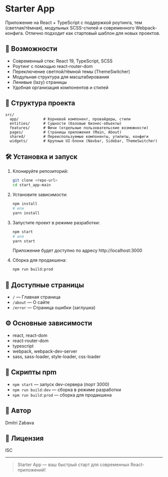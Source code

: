 # Starter App

Приложение на React + TypeScript с поддержкой роутинга, тем (светлая/тёмная), модульных SCSS-стилей и современного Webpack-конфига. Отлично подходит как стартовый шаблон для новых проектов.

## 🚀 Возможности

-   Современный стек: React 19, TypeScript, SCSS
-   Роутинг с помощью react-router-dom
-   Переключение светлой/тёмной темы (ThemeSwitcher)
-   Модульная структура для масштабирования
-   Ленивые (lazy) страницы
-   Удобная организация компонентов и стилей

## 📁 Структура проекта

```
src/
  app/           # Корневой компонент, провайдеры, стили
  entities/      # Сущности (базовые бизнес-объекты)
  features/      # Фичи (отдельные пользовательские возможности)
  pages/         # Страницы приложения (Main, About)
  shared/        # Переиспользуемые компоненты, утилиты, конфиги
  widgets/       # Крупные UI-блоки (Navbar, Sidebar, ThemeSwitcher)
```

## 🛠️ Установка и запуск

1. Клонируйте репозиторий:
    ```bash
    git clone <repo-url>
    cd start_app-main
    ```
2. Установите зависимости:
    ```bash
    npm install
    # или
    yarn install
    ```
3. Запустите проект в режиме разработки:

    ```bash
    npm start
    # или
    yarn start
    ```

    Приложение будет доступно по адресу http://localhost:3000

4. Сборка для продакшена:
    ```bash
    npm run build:prod
    ```

## 📄 Доступные страницы

-   `/` — Главная страница
-   `/about` — О сайте
-   `/error` — Страница ошибки (заглушка)

## ⚙️ Основные зависимости

-   react, react-dom
-   react-router-dom
-   typescript
-   webpack, webpack-dev-server
-   sass, sass-loader, style-loader, css-loader

## 📜 Скрипты npm

-   `npm start` — запуск dev-сервера (порт 3000)
-   `npm run build:dev` — сборка в режиме разработки
-   `npm run build:prod` — сборка для продакшена

## 👤 Автор

Dmitri Zabava

## 📝 Лицензия

ISC

---

> Starter App — ваш быстрый старт для современных React-приложений!
